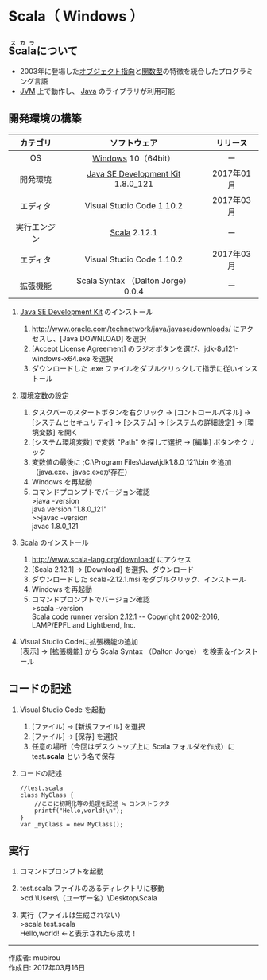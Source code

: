 # Scala（ Windows ）

## <ruby>Scala<rt>スカラ</rt></ruby>について

* 2003年に登場した[オブジェクト指向](http://bit.ly/2mHlvGq)と[関数型](http://bit.ly/1KTmmNW)の特徴を統合したプログラミング言語
* [JVM](http://bit.ly/2leHp6T) 上で動作し、 [Java](https://ja.wikipedia.org/wiki/Java) のライブラリが利用可能

## 開発環境の構築

|カテゴリ|ソフトウェア|リリース|
|:--:|:--:|:--:|
|OS|[Windows](https://ja.wikipedia.org/wiki/Microsoft_Windows) 10（64bit）|ー|
|開発環境|[Java SE Development Kit](http://bit.ly/1lO1FSV) 1.8.0_121|2017年01月|
|エディタ|Visual Studio Code 1.10.2|2017年03月|
|実行エンジン|[Scala](https://ja.wikipedia.org/wiki/Scala) 2.12.1|ー|
|エディタ|Visual Studio Code 1.10.2|2017年03月|
|拡張機能|Scala Syntax （Dalton Jorge） 0.0.4|ー|

1. [Java SE Development Kit](http://bit.ly/1lO1FSV) のインストール
    1. http://www.oracle.com/technetwork/java/javase/downloads/ にアクセスし、[Java DOWNLOAD] を選択
    1. [Accept License Agreement] のラジオボタンを選び、jdk-8u121-windows-x64.exe を選択
    1. ダウンロードした .exe ファイルをダブルクリックして指示に従いインストール

1. [環境変数](http://bit.ly/2lCIAgK)の設定  
    1. タスクバーのスタートボタンを右クリック → [コントロールパネル] → [システムとセキュリティ] → [システム] → [システムの詳細設定] → [環境変数] を開く
    1. [システム環境変数] で変数 "Path" を探して選択 → [編集] ボタンをクリック
    1. 変数値の最後に ;C:\Program Files\Java\jdk1.8.0_121\bin を追加（java.exe、javac.exeが存在）
    1. Windows を再起動
    1. コマンドプロンプトでバージョン確認  
        \>java -version  
        java version "1.8.0_121"  
        \>>javac -version  
        javac 1.8.0_121

1. [Scala](https://ja.wikipedia.org/wiki/Scala) のインストール  
    1. http://www.scala-lang.org/download/ にアクセス
    1. [Scala 2.12.1] → [Download] を選択、ダウンロード
    1. ダウンロードした scala-2.12.1.msi をダブルクリック、インストール
    1. Windows を再起動
    1. コマンドプロンプトでバージョン確認  
        \>scala -version  
        Scala code runner version 2.12.1 -- Copyright 2002-2016, LAMP/EPFL and Lightbend, Inc.

1. Visual Studio Codeに拡張機能の追加  
    [表示] → [拡張機能] から Scala Syntax （Dalton Jorge） を検索＆インストール

## コードの記述

1. Visual Studio Code を起動
    1. [ファイル] → [新規ファイル] を選択
    1. [ファイル] → [保存] を選択
    1. 任意の場所（今回はデスクトップ上に Scala フォルダを作成）に test<b>.scala</b> という名で保存  

1. コードの記述
    ```
    //test.scala
    class MyClass {
        //ここに初期化等の処理を記述 ≒ コンストラクタ
        printf("Hello,world!\n");
    }
    var _myClass = new MyClass();
    ```

## 実行

1. コマンドプロンプトを起動

1. test.scala ファイルのあるディレクトリに移動  
\>cd \Users\（ユーザー名）\Desktop\Scala

1. 実行（ファイルは生成されない）  
\>scala test.scala  
Hello,world! ←と表示されたら成功！  

***
作成者: mubirou  
作成日: 2017年03月16日